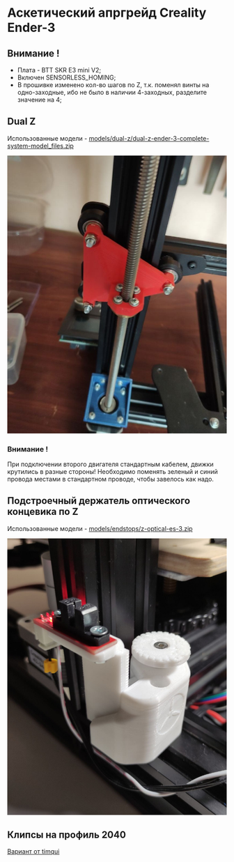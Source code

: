 # Аскетический апргрейд Creality Ender-3

## Внимание !

- Плата - BTT SKR E3 mini V2;
- Включен SENSORLESS_HOMING;
- В прошивке изменено кол-во шагов по Z, т.к. поменял винты на одно-заходные, ибо не было в наличии 4-заходных, разделите значение на 4;

## Dual Z

Использованные модели - [models/dual-z/dual-z-ender-3-complete-system-model_files.zip](https://www.printables.com/model/195261-dual-z-ender-3-complete-system)

![dual-z-ender-3-complete-system-model_files.zip](ph/dual-z-1.jpg)

### Внимание !
При подключении второго двигателя стандартным кабелем, движки крутились в разные стороны! Необходимо поменять зеленый и синий провода местами в стандартном проводе, чтобы завелось как надо.

## Подстроечный держатель оптического концевика по Z

Использованные модели - [models/endstops/z-optical-es-3.zip](https://www.thingiverse.com/thing:4827423)

![z-optical-es-3.zip](ph/z-opt-es.jpg)

## Клипсы на профиль 2040 

[Вариант от timqui](https://www.printables.com/model/44685-display-ribbon-cable-clip-ender-3)

